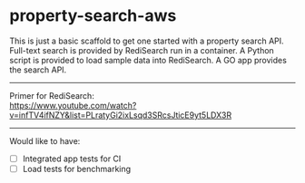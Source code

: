 # property-search-aws

This is just a basic scaffold to get one started with a property search API.
Full-text search is provided by RediSearch run in a container.
A Python script is provided to load sample data into RediSearch.
A GO app provides the search API.

---

Primer for RediSearch:  
https://www.youtube.com/watch?v=infTV4ifNZY&list=PLratyGi2ixLsqd3SRcsJticE9yt5LDX3R

---

Would like to have:

 - [ ] Integrated app tests for CI
 - [ ] Load tests for benchmarking
